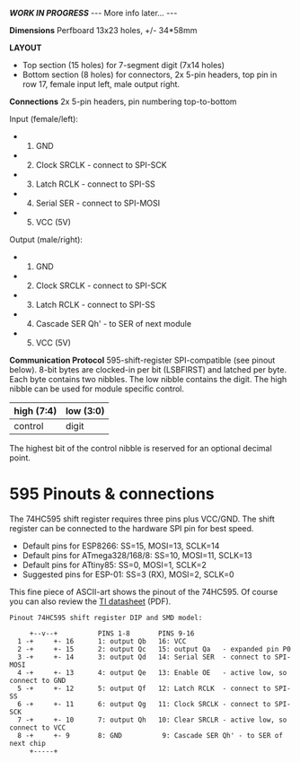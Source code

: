 ***WORK IN PROGRESS***
--- More info later... ---


**Dimensions**
Perfboard 13x23 holes, +/- 34*58mm

**LAYOUT**
 - Top section (15 holes) for 7-segment digit (7x14 holes) 
 - Bottom section (8 holes) for connectors, 2x 5-pin headers, top pin in row 17, female input left, male output right.

**Connections**
2x 5-pin headers, pin numbering top-to-bottom

Input (female/left):
- 1. GND
- 2. Clock SRCLK - connect to SPI-SCK
- 3. Latch RCLK  - connect to SPI-SS
- 4. Serial SER  - connect to SPI-MOSI
- 5. VCC (5V)

Output (male/right):
- 1. GND
- 2. Clock SRCLK - connect to SPI-SCK
- 3. Latch RCLK  - connect to SPI-SS
- 4. Cascade SER Qh' - to SER of next module
- 5. VCC (5V)

**Communication Protocol**
595-shift-register SPI-compatible (see pinout below).
8-bit bytes are clocked-in per bit (LSBFIRST) and latched per byte.
Each byte contains two nibbles. The low nibble contains the digit. The high nibble can be used for module specific control.

high (7:4) | low (3:0)
----|----
control | digit

The highest bit of the control nibble is reserved for an optional decimal point.

# 595 Pinouts & connections
The 74HC595 shift register requires three pins plus VCC/GND.
The shift register can be connected to the hardware SPI pin for best speed.
- Default pins for ESP8266:   SS=15, MOSI=13, SCLK=14
- Default pins for ATmega328/168/8: SS=10, MOSI=11, SCLK=13
- Default pins for ATtiny85:  SS=0, MOSI=1, SCLK=2
- Suggested pins for ESP-01: SS=3 (RX), MOSI=2, SCLK=0

This fine piece of ASCII-art shows the pinout of the 74HC595. Of course you can also review the [TI datasheet](http://www.ti.com/lit/ds/symlink/sn74hc595.pdf) (PDF).
```
Pinout 74HC595 shift register DIP and SMD model:

     +--v--+          PINS 1-8       PINS 9-16
  1 -+     +- 16      1: output Qb   16: VCC
  2 -+     +- 15      2: output Qc   15: output Qa   - expanded pin P0
  3 -+     +- 14      3: output Qd   14: Serial SER  - connect to SPI-MOSI
  4 -+     +- 13      4: output Qe   13: Enable OE   - active low, so connect to GND
  5 -+     +- 12      5: output Qf   12: Latch RCLK  - connect to SPI-SS
  6 -+     +- 11      6: output Qg   11: Clock SRCLK - connect to SPI-SCK
  7 -+     +- 10      7: output Qh   10: Clear SRCLR - active low, so connect to VCC
  8 -+     +- 9       8: GND          9: Cascade SER Qh' - to SER of next chip
     +-----+
```
